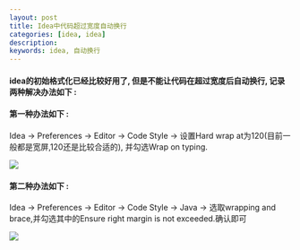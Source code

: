 ```yaml
---
layout: post  
title: Idea中代码超过宽度自动换行  
categories: [idea, idea]  
description:  
keywords: idea, 自动换行  
---
```


#### idea的初始格式化已经比较好用了, 但是不能让代码在超过宽度后自动换行, 记录两种解决办法如下 :

#### 第一种办法如下 :  
Idea -> Preferences -> Editor -> Code Style -> 设置Hard wrap at为120(目前一般都是宽屏,120还是比较合适的), 并勾选Wrap on typing.

![](https://taojintianxia.github.io/images/posts/ide/idea/idea_hard_wrap.png)

#### 第二种办法如下 :
Idea -> Preferences -> Editor -> Code Style -> Java -> 选取wrapping and brace,并勾选其中的Ensure right margin is not exceeded.确认即可

![](https://taojintianxia.github.io/images/posts/ide/idea/idea_java_ensure_right_margin.png)